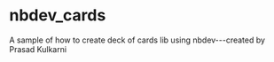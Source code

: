 # nbdev_cards
A sample of how to create deck of cards lib using nbdev---created by Prasad Kulkarni 
